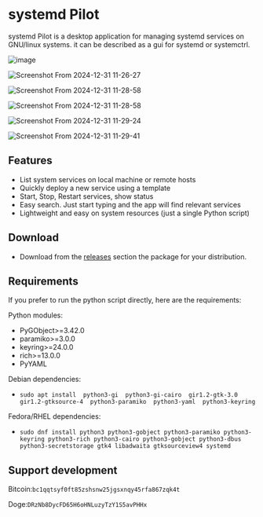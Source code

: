# systemd Pilot

systemd Pilot is a desktop application for managing systemd services on GNU/linux systems. it can be described as a gui for systemd or systemctrl. 

![image](https://github.com/user-attachments/assets/85ee68be-aa3e-4291-8435-ef9ee7b8b72f)


![Screenshot From 2024-12-31 11-26-27](https://github.com/user-attachments/assets/09a58f8c-7d2b-4bc3-87db-561221295b18)


![Screenshot From 2024-12-31 11-28-58](https://github.com/user-attachments/assets/1c5653ab-31bc-4fd1-b607-1240dd85f831)


![Screenshot From 2024-12-31 11-28-58](https://github.com/user-attachments/assets/5697c970-b11c-4fd6-a1ac-a70c5c62a250)


![Screenshot From 2024-12-31 11-29-24](https://github.com/user-attachments/assets/b9eb7194-b3dc-4c17-8ecc-8946374a2ca1)

![Screenshot From 2024-12-31 11-29-41](https://github.com/user-attachments/assets/2715e99c-2a96-406b-9d55-4f3512bbc345)


## Features
- List system services on local machine or remote hosts
- Quickly deploy a new service using a template
- Start, Stop, Restart services, show status
- Easy search. Just start typing and the app will find relevant services
- Lightweight and easy on system resources (just a single Python script)
  
## Download
- Download from the [releases](https://github.com/mfat/systemd-pilot/releases) section the package for your distribution.
  
## Requirements
If you prefer to run the python script directly, here are the requirements:

Python modules:
- PyGObject>=3.42.0
- paramiko>=3.0.0
- keyring>=24.0.0
- rich>=13.0.0
- PyYAML

Debian dependencies:
- `sudo apt install 
    python3-gi 
    python3-gi-cairo 
    gir1.2-gtk-3.0 
    gir1.2-gtksource-4 
    python3-paramiko 
    python3-yaml 
    python3-keyring`
  
Fedora/RHEL dependencies:
- `sudo dnf install python3
      python3-gobject
      python3-paramiko
      python3-keyring
      python3-rich
      python3-cairo
      python3-gobject
      python3-dbus
      python3-secretstorage
      gtk4
      libadwaita
      gtksourceview4
      systemd`
  


## Support development
Bitcoin:`bc1qqtsyf0ft85zshsnw25jgsxnqy45rfa867zqk4t`

Doge:`DRzNb8DycFD65H6oHNLuzyTzY1S5avPHHx`

  
